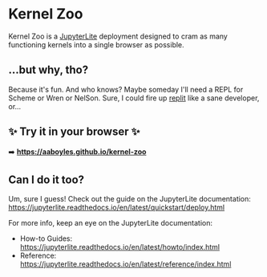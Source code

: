 # Kernel Zoo

Kernel Zoo is a [JupyterLite](https://jupyterlite.readthedocs.io/en/stable/) deployment designed to cram as many functioning kernels into a single browser as possible.

## ...but why, tho?

Because it's fun. And who knows? Maybe someday I'll need a REPL for Scheme or Wren or NelSon. Sure, I could fire up [replit](https://replit.com/) like a sane developer, or...

## ✨ Try it in your browser ✨

➡️ **https://aaboyles.github.io/kernel-zoo**

## Can I do it too?

Um, sure I guess! Check out the guide on the JupyterLite documentation: https://jupyterlite.readthedocs.io/en/latest/quickstart/deploy.html

For more info, keep an eye on the JupyterLite documentation:

- How-to Guides: https://jupyterlite.readthedocs.io/en/latest/howto/index.html
- Reference: https://jupyterlite.readthedocs.io/en/latest/reference/index.html
